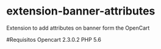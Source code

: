 # extension-banner-attributes
Extension to add attributes on banner form the OpenCart

#Requisitos
Opencart 2.3.0.2
PHP 5.6